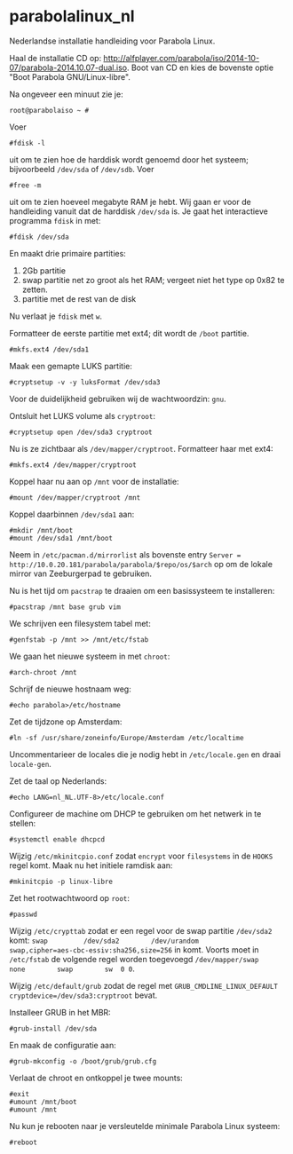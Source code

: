 parabolalinux_nl
================

Nederlandse installatie handleiding voor Parabola Linux.

Haal de installatie CD op: http://alfplayer.com/parabola/iso/2014-10-07/parabola-2014.10.07-dual.iso.
Boot van CD en kies de bovenste optie "Boot Parabola GNU/Linux-libre".

Na ongeveer een minuut zie je: 

	root@parabolaiso ~ # 

Voer 

	#fdisk -l

uit om te zien hoe de harddisk wordt genoemd door het systeem; bijvoorbeeld `/dev/sda` of `/dev/sdb`. Voer 

	#free -m 

uit om te zien hoeveel megabyte RAM je hebt.
Wij gaan er voor de handleiding vanuit dat de harddisk `/dev/sda` is. Je gaat het interactieve programma `fdisk` in met:

	#fdisk /dev/sda

En maakt drie primaire partities:

1. 2Gb partitie
2. swap partitie net zo groot als het RAM; vergeet niet het type op 0x82 te zetten.
3. partitie met de rest van de disk

Nu verlaat je `fdisk` met `w`.

Formatteer de eerste partitie met ext4; dit wordt de `/boot` partitie.

	#mkfs.ext4 /dev/sda1

Maak een gemapte LUKS partitie:

	#cryptsetup -v -y luksFormat /dev/sda3

Voor de duidelijkheid gebruiken wij de wachtwoordzin: `gnu`.

Ontsluit het LUKS volume als `cryptroot`:

	#cryptsetup open /dev/sda3 cryptroot


Nu is ze zichtbaar als `/dev/mapper/cryptroot`. Formatteer haar met ext4:

	#mkfs.ext4 /dev/mapper/cryptroot

Koppel haar nu aan op `/mnt` voor de installatie:

	#mount /dev/mapper/cryptroot /mnt

Koppel daarbinnen `/dev/sda1` aan:

	#mkdir /mnt/boot
	#mount /dev/sda1 /mnt/boot

Neem in `/etc/pacman.d/mirrorlist` als bovenste entry `Server = http://10.0.20.181/parabola/parabola/$repo/os/$arch` op om de lokale mirror van Zeeburgerpad te gebruiken.

Nu is het tijd om `pacstrap` te draaien om een basissysteem te installeren:

	#pacstrap /mnt base grub vim

We schrijven een filesystem tabel met:

	#genfstab -p /mnt >> /mnt/etc/fstab

We gaan het nieuwe systeem in met `chroot`:

	#arch-chroot /mnt

Schrijf de nieuwe hostnaam weg:

	#echo parabola>/etc/hostname

Zet de tijdzone op Amsterdam:

	#ln -sf /usr/share/zoneinfo/Europe/Amsterdam /etc/localtime

Uncommentarieer de locales die je nodig hebt in `/etc/locale.gen` en draai `locale-gen`.

Zet de taal op Nederlands:

	#echo LANG=nl_NL.UTF-8>/etc/locale.conf

Configureer de machine om DHCP te gebruiken om het netwerk in te stellen:

	#systemctl enable dhcpcd

Wijzig `/etc/mkinitcpio.conf` zodat `encrypt` voor `filesystems` in de `HOOKS` regel komt.
Maak nu het initiele ramdisk aan:

	#mkinitcpio -p linux-libre

Zet het rootwachtwoord op `root`:

	#passwd

Wijzig `/etc/crypttab` zodat er een regel voor de swap partitie `/dev/sda2` komt: `swap         /dev/sda2        /dev/urandom            swap,cipher=aes-cbc-essiv:sha256,size=256` in komt. Voorts moet in `/etc/fstab` de volgende regel worden toegevoegd `/dev/mapper/swap		none		swap		sw	0 0`.

Wijzig `/etc/default/grub` zodat de regel met `GRUB_CMDLINE_LINUX_DEFAULT` `cryptdevice=/dev/sda3:cryptroot` bevat.  

Installeer GRUB in het MBR:

	#grub-install /dev/sda

En maak de configuratie aan:

	#grub-mkconfig -o /boot/grub/grub.cfg

Verlaat de chroot en ontkoppel je twee mounts:

	#exit
	#umount /mnt/boot
	#umount /mnt

Nu kun je rebooten naar je versleutelde minimale Parabola Linux systeem:

	#reboot
